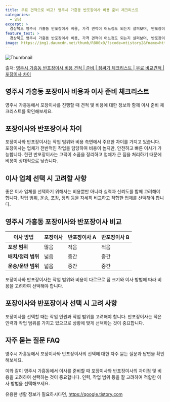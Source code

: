 ```yaml
---
title: 무료 견적으로 비교! 영주시 가흥동 반포장이사 비용 준비 체크리스트
categories:
  - 일상
excerpt: >
  경상북도 영주시 가흥동 반포장이사 비용, 가격 견적이 어느정도 되는지 살펴보며, 반포장이사를 준비함에 있어 짐싸기 준비 체크리스트가 무엇인지 보겠습니다. 마지막으로 포장이사와 차이점을 통해 무료 비교견적으로 어떤 것이 더 합리적인 선택인지 공유 드립니다.영주시 가흥동 포장이사 견적 샘플 보기 👈 클릭영주시 가흥동 포장이사 가격 살펴보기 👈 클릭영주시 가흥동 반포장이사 평균 이사 비용평수영주시 가흥동 평균 이사 비용원룸 이사9평 이하 (1톤)30만원~투룸/쓰리룸 이사16평 ~ 20평 (2.5톤)80만원~쓰리룸 이사21평 (5톤) ~110만원~우리집 무료 이사견적 받기 👈 클릭포장 vs 반포장: 주요 차이점이사 방법에 따라 지불하는 비용과 작업 범위에서 가장 큰 차이가 있습니다.포장이사는 이사 업체가 ..
feature_text: >
  경상북도 영주시 가흥동 반포장이사 비용, 가격 견적이 어느정도 되는지 살펴보며, 반포장이사를 준비함에 있어 짐싸기 준비 체크리스트가 무엇인지 보겠습니다. 마지막으로 포장이사와 차이점을 통해 무료 비교견적으로 어떤 것이 더 합리적인 선택인지 공유 드립니다.영주시 가흥동 포장이사 견적 샘플 보기 👈 클릭영주시 가흥동 포장이사 가격 살펴보기 👈 클릭영주시 가흥동 반포장이사 평균 이사 비용평수영주시 가흥동 평균 이사 비용원룸 이사9평 이하 (1톤)30만원~투룸/쓰리룸 이사16평 ~ 20평 (2.5톤)80만원~쓰리룸 이사21평 (5톤) ~110만원~우리집 무료 이사견적 받기 👈 클릭포장 vs 반포장: 주요 차이점이사 방법에 따라 지불하는 비용과 작업 범위에서 가장 큰 차이가 있습니다.포장이사는 이사 업체가 ..
image: https://img1.daumcdn.net/thumb/R800x0/?scode=mtistory2&fname=https%3A%2F%2Fblog.kakaocdn.net%2Fdn%2FdBEWKO%2FbtsHaXB3cFe%2FpMqVLeayubTZVokBwBKL50%2Fimg.webp
---
```


![Thumbnail](https://img1.daumcdn.net/thumb/R800x0/?scode=mtistory2&fname=https%3A%2F%2Fblog.kakaocdn.net%2Fdn%2FdBEWKO%2FbtsHaXB3cFe%2FpMqVLeayubTZVokBwBKL50%2Fimg.webp)

<p>출처: <a href="https://qoogle.tistory.com/9467" rel="dofollow">영주시 가흥동 반포장이사 비용 견적 | 준비 | 짐싸기 체크리스트 | 무료 비교견적 | 포장이사 차이</a> </p>

## 영주시 가흥동 포장이사 비용과 이사 준비 체크리스트

영주시 가흥동에서 포장이사를 진행할 때 견적 및 비용에 대한 정보와 함께 이사 준비 체크리스트를 확인해보세요.

## 포장이사와 반포장이사 차이

포장이사와 반포장이사는 작업 범위와 비용 측면에서 주요한 차이를 가지고 있습니다. 포장이사는 업체가 전반적인 작업을 담당하여 비용이 높지만,
안전하고 빠른 이사가 가능합니다. 한편 반포장이사는 고객이 소품을 정리하고 업체가 큰 짐을 처리하기 때문에 비용이 상대적으로 낮습니다.

## 이사 업체 선택 시 고려할 사항

좋은 이사 업체를 선택하기 위해서는 비용뿐만 아니라 실력과 신뢰도를 함께 고려해야 합니다. 작업 범위, 운송, 포장, 정리 등을 자세히
비교하고 적합한 업체를 선택해야 합니다.

## 영주시 가흥동 포장이사와 반포장이사 비교

**이사 방법** | **포장이사** | **반포장이사 A** | **반포장이사 B**  
---|---|---|---  
**포장 범위** | 많음 | 적음 | 적음  
**배치/정리 범위** | 넓음 | 중간 | 중간  
**운송/운반 범위** | 넓음 | 중간 | 중간  
  
포장이사와 반포장이사는 작업 범위와 비용이 다르므로 짐 크기와 이사 방법에 따라 비용을 고려하여 선택해야 합니다.

## 포장이사와 반포장이사 선택 시 고려 사항

포장이사를 선택할 때는 작업 인원과 작업 범위를 고려해야 합니다. 반포장이사는 적은 인력과 작업 범위를 가지고 있으므로 상황에 맞게 선택하는
것이 중요합니다.

## 자주 묻는 질문 FAQ

영주시 가흥동에서 포장이사와 반포장이사의 선택에 대한 자주 묻는 질문과 답변을 확인해보세요.

이와 같이 영주시 가흥동에서 이사를 준비할 때 포장이사와 반포장이사의 차이점 및 비용을 고려하여 선택하는 것이 중요합니다. 인력, 작업 범위
등을 잘 고려하여 적합한 이사 방법을 선택해보세요.

 

유용한 생활 정보가 필요하시다면, <a href="https://qoogle.tistory.com" rel="dofollow">https://qoogle.tistory.com</a>


